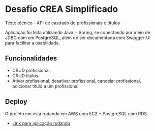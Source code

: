 # Desafio CREA Simplificado

Teste técnico - API de castrado de profissionais e titulos

Aplicação foi feita utilizando Java + Spring, se conectando por meio de JDBC com um PostgreSQL, além de ser documentada com Swagger-UI para facilitar a usabilidade.

## Funcionalidades
- CRUD profissional.
- CRUD títulos.
- Ativar profissional, desativar profissional, cancelar profissional, adicionar título a um
profissional

## Deploy
O projeto em está rodando em AWS com EC2 + PostgreSQL com RDS 
 
 - [Link para aplicação rodando  ](http://ec2-18-222-221-229.us-east-2.compute.amazonaws.com:8080/swagger-ui/index.html)
